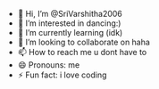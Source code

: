 - 👋 Hi, I’m @SriVarshitha2006
- 👀 I’m interested in dancing:)
- 🌱 I’m currently learning (idk)
- 💞️ I’m looking to collaborate on haha
- 📫 How to reach me u dont have to
- 😄 Pronouns: me
- ⚡ Fun fact: i love coding

<!---
SriVarshitha2006/SriVarshitha2006 is a ✨ special ✨ repository because its `README.md` (this file) appears on your GitHub profile.
You can click the Preview link to take a look at your changes.
--->
